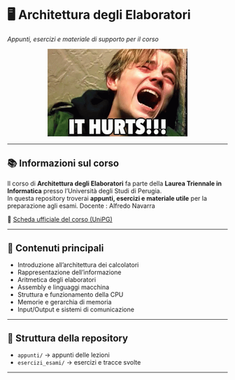 # 🖥️ Architettura degli Elaboratori

_Appunti, esercizi e materiale di supporto per il corso_  

<p align="center">
  <img src="./hurt-leonardo-dicaprio.gif" alt="Gif Architettura" width="320"/>
</p>

---


## 📚 Informazioni sul corso
Il corso di **Architettura degli Elaboratori** fa parte della **Laurea Triennale in Informatica** presso l’Università degli Studi di Perugia.  
In questa repository troverai **appunti, esercizi e materiale utile** per la preparazione agli esami.
Docente : Alfredo Navarra

🔗 [Scheda ufficiale del corso (UniPG)](https://www.unipg.it/didattica/corsi-di-laurea-e-laurea-magistrale/archivio/offerta-formativa-2023-24?idins=270792)

---

## 📂 Contenuti principali
- Introduzione all’architettura dei calcolatori  
- Rappresentazione dell’informazione  
- Aritmetica degli elaboratori  
- Assembly e linguaggi macchina  
- Struttura e funzionamento della CPU  
- Memorie e gerarchia di memoria  
- Input/Output e sistemi di comunicazione  

---

## 📂 Struttura della repository
- `appunti/` → appunti delle lezioni  
- `esercizi_esami/` → esercizi e tracce svolte  

---

